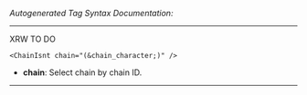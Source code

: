 _Autogenerated Tag Syntax Documentation:_

---
XRW TO DO

```
<ChainIsnt chain="(&chain_character;)" />
```

-   **chain**: Select chain by chain ID.

---
